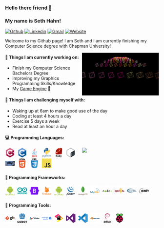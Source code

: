 ### Hello there friend 👋 
### My name is Seth Hahn!

[![Github](https://img.shields.io/badge/-Github-000?style=flat&logo=Github&logoColor=white)](https://github.com/swdhahn)
[![Linkedin](https://img.shields.io/badge/-LinkedIn-blue?style=flat&logo=Linkedin&logoColor=white)](https://www.linkedin.com/in/seth-hahn-3aa9b01b7/)
[![Gmail](https://img.shields.io/badge/-Gmail-c14438?style=flat&logo=Gmail&logoColor=white)](mailto:swdhahn@gmail.com)
[![Website](https://img.shields.io/badge/Website-blue?style=flat&logo=Adafruit&logoColor=white)](https://swdhahn.com)

Welcome to my Github page! I am Seth and I am currently finishing my Computer Science degree with Chapman University!  

<img align="right" alt="img" src="https://github.com/swdhahn/swdhahn/blob/main/RenderEngineFromScratch.png" width="50%" height="auto" />


#### 🌱 Things I am currently working on: 
- Finish my Computer Science Bachelors Degree  
- Improving my Graphics Programming Skills/Knowledge
- My [Game Engine](https://github.com/swdhahn/bird-engine) :dart:

#### :muscle: Things I am challenging myself with:
- Waking up at 6am to make good use of the day
- Coding at least 4 hours a day
- Exercise 5 days a week
- Read at least an hour a day

#### :computer: Programming Languages: 
<p>
	<img width="50%" align="right" src="https://github-readme-stats.vercel.app/api?username=swdhahn&show_icons=true&hide_border=true" />

<img height="32" width="32" src="https://github.com/swdhahn/swdhahn/blob/main/cpp.svg" />&nbsp;
<img height="32" width="32" src="https://github.com/swdhahn/swdhahn/blob/main/c.svg" />&nbsp;
<img height="32" width="32" src="https://github.com/swdhahn/swdhahn/blob/main/java.svg" />&nbsp;
<img height="32" width="32" src="https://github.com/swdhahn/swdhahn/blob/main/python.svg" />&nbsp;
<img height="32" width="32" src="https://github.com/swdhahn/swdhahn/blob/main/ruby.svg" />&nbsp;
<img height="32" width="32" src="https://github.com/swdhahn/swdhahn/blob/main/bash.svg" />&nbsp;
<img height="32" width="32" src="https://github.com/swdhahn/swdhahn/blob/main/php.svg" />&nbsp;
<img height="32" width="32" src="https://github.com/swdhahn/swdhahn/blob/main/html5.svg" />&nbsp;
<img height="32" width="32" src="https://github.com/swdhahn/swdhahn/blob/main/css3.svg" />&nbsp;
<img height="32" width="32" src="https://github.com/swdhahn/swdhahn/blob/main/javascript.svg" />&nbsp;

</p>

#### :electric_plug: Programming Frameworks: 
<p>

<img height="32" width="32" src="https://github.com/swdhahn/swdhahn/blob/main/android.svg" />&nbsp;
<img height="32" width="32" src="https://github.com/swdhahn/swdhahn/blob/main/arduino.svg" />&nbsp;
<img height="32" width="32" src="https://github.com/swdhahn/swdhahn/blob/main/bootstrap.svg" />&nbsp;
<img height="32" width="32" src="https://github.com/swdhahn/swdhahn/blob/main/firebase.svg" />&nbsp;
<img height="32" width="32" src="https://github.com/swdhahn/swdhahn/blob/main/android.svg" />&nbsp;
<img height="32" width="32" src="https://github.com/swdhahn/swdhahn/blob/main/jquery.svg" />&nbsp;
<img height="32" width="32" src="https://github.com/swdhahn/swdhahn/blob/main/mongodb.svg" />&nbsp;
<img height="32" width="32" src="https://github.com/swdhahn/swdhahn/blob/main/mysql.svg" />&nbsp;
<img height="32" width="32" src="https://github.com/swdhahn/swdhahn/blob/main/nodejs.svg" />&nbsp;
<img height="32" width="32" src="https://github.com/swdhahn/swdhahn/blob/main/openal.svg" />&nbsp;
<img height="32" width="32" src="https://github.com/swdhahn/swdhahn/blob/main/opengl.svg" />&nbsp;
<img height="32" width="32" src="https://github.com/swdhahn/swdhahn/blob/main/ssh.svg" />&nbsp;



</p>

#### :wrench: Programming Tools: 
<p>

<img height="32" width="32" src="https://github.com/swdhahn/swdhahn/blob/main/git.svg" />&nbsp;
<img height="32" width="32" src="https://github.com/swdhahn/swdhahn/blob/main/godot.svg" />&nbsp;
<img height="32" width="32" src="https://github.com/swdhahn/swdhahn/blob/main/cmake.svg" />&nbsp;
<img height="32" width="32" src="https://github.com/swdhahn/swdhahn/blob/main/android-studio.svg" />&nbsp; 
<img height="32" width="32" src="https://github.com/swdhahn/swdhahn/blob/main/jetbrains.svg" />&nbsp;
<img height="32" width="32" src="https://github.com/swdhahn/swdhahn/blob/main/vs.svg" />&nbsp;
<img height="32" width="32" src="https://github.com/swdhahn/swdhahn/blob/main/vscode.svg" />&nbsp;
<img height="32" width="32" src="https://github.com/swdhahn/swdhahn/blob/main/blender.svg" />&nbsp;
<img height="32" width="32" src="https://github.com/swdhahn/swdhahn/blob/main/debian.svg" />&nbsp;
<img height="32" width="32" src="https://github.com/swdhahn/swdhahn/blob/main/rpi.svg" />&nbsp;

</p>
